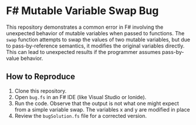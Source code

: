 # F# Mutable Variable Swap Bug

This repository demonstrates a common error in F# involving the unexpected behavior of mutable variables when passed to functions. The `swap` function attempts to swap the values of two mutable variables, but due to pass-by-reference semantics, it modifies the original variables directly.  This can lead to unexpected results if the programmer assumes pass-by-value behavior.

## How to Reproduce

1.  Clone this repository.
2.  Open `bug.fs` in an F# IDE (like Visual Studio or Ionide).
3.  Run the code.  Observe that the output is not what one might expect from a simple variable swap.  The variables x and y are modified in place
4.  Review the `bugSolution.fs` file for a corrected version.